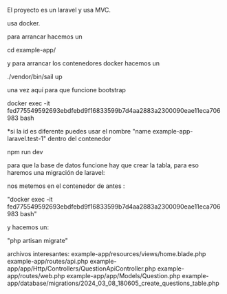 El proyecto es un laravel y usa MVC.

usa docker.

para arrancar hacemos un

cd example-app/

y para arrancar los contenedores docker hacemos un

./vendor/bin/sail up

una vez aquí para que funcione bootstrap

docker exec -it fed775549592693ebdfebd9f16833599b7d4aa2883a2300090eae11eca706983 bash 

*si la id es diferente puedes usar el nombre "name example-app-laravel.test-1"
dentro del contenedor

npm run dev

para que la base de datos funcione hay que crear la tabla, para eso haremos una migración de laravel:

nos metemos en el contenedor de antes :

"docker exec -it fed775549592693ebdfebd9f16833599b7d4aa2883a2300090eae11eca706983 bash"

y hacemos un:

"php artisan migrate"

archivos interesantes:
example-app/resources/views/home.blade.php
example-app/routes/api.php
example-app/app/Http/Controllers/QuestionApiController.php
example-app/routes/web.php
example-app/app/Models/Question.php
example-app/database/migrations/2024_03_08_180605_create_questions_table.php    